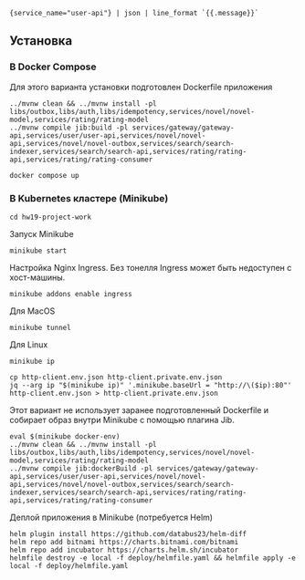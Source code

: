 ```shell
{service_name="user-api"} | json | line_format `{{.message}}`
```

## Установка

### В Docker Compose

Для этого варианта установки подготовлен Dockerfile приложения

```shell
../mvnw clean && ../mvnw install -pl libs/outbox,libs/auth,libs/idempotency,services/novel/novel-model,services/rating/rating-model 
../mvnw compile jib:build -pl services/gateway/gateway-api,services/user/user-api,services/novel/novel-api,services/novel/novel-outbox,services/search/search-indexer,services/search/search-api,services/rating/rating-api,services/rating/rating-consumer 
```

```shell
docker compose up
```

### В Kubernetes кластере (Minikube)

```shell
cd hw19-project-work
```

Запуск Minikube
```shell
minikube start
```

Настройка Nginx Ingress.
Без тонелля Ingress может быть недоступен с хост-машины.
```shell
minikube addons enable ingress
```

Для MacOS
```shell
minikube tunnel
```

Для Linux
```shell
minikube ip
```

```shell
cp http-client.env.json http-client.private.env.json
jq --arg ip "$(minikube ip)" '.minikube.baseUrl = "http://\($ip):80"' http-client.env.json > http-client.private.env.json
```

Этот вариант не использует заранее подготовленный Dockerfile и собирает образ внутри Minikube с помощью плагина Jib.
```shell
eval $(minikube docker-env)
../mvnw clean && ../mvnw install -pl libs/outbox,libs/auth,libs/idempotency,services/novel/novel-model,services/rating/rating-model 
../mvnw compile jib:dockerBuild -pl services/gateway/gateway-api,services/user/user-api,services/novel/novel-api,services/novel/novel-outbox,services/search/search-indexer,services/search/search-api,services/rating/rating-api,services/rating/rating-consumer
```

Деплой приложения в Minikube (потребуется Helm)
```shell
helm plugin install https://github.com/databus23/helm-diff
helm repo add bitnami https://charts.bitnami.com/bitnami
helm repo add incubator https://charts.helm.sh/incubator
helmfile destroy -e local -f deploy/helmfile.yaml && helmfile apply -e local -f deploy/helmfile.yaml
```
